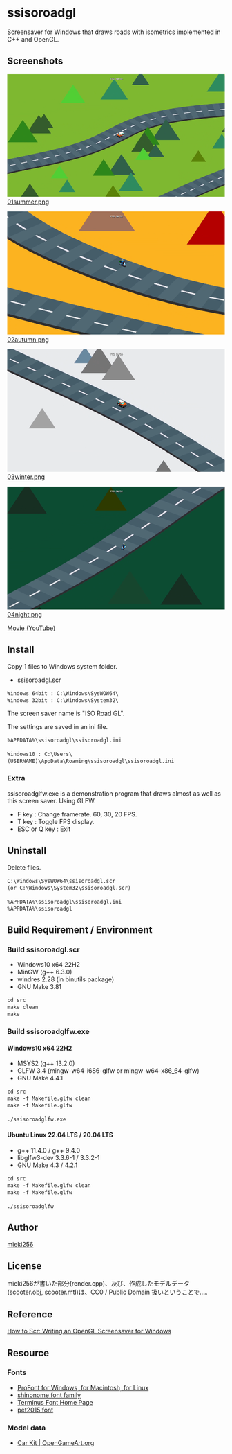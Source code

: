 ssisoroadgl
===========

Screensaver for Windows that draws roads with isometrics implemented in C++ and OpenGL.

Screenshots
-----------

![01summer_thumb.png](./screenshots/01summer_thumb.png)
[01summer.png](./screenshots/01summer.png)

![02autumn_thumb.png](./screenshots/02autumn_thumb.png)
[02autumn.png](./screenshots/02autumn.png)

![03winter_thumb.png](./screenshots/03winter_thumb.png)
[03winter.png](./screenshots/03winter.png)

![04night_thumb.png](./screenshots/04night_thumb.png)
[04night.png](./screenshots/04night.png)

[Movie (YouTube)](https://youtu.be/ftjIspq6O30)

Install
-------

Copy 1 files to Windows system folder.

* ssisoroadgl.scr

```
Windows 64bit : C:\Windows\SysWOW64\
Windows 32bit : C:\Windows\System32\
```

The screen saver name is "ISO Road GL".

The settings are saved in an ini file.

```
%APPDATA%\ssisoroadgl\ssisoroadgl.ini

Windows10 : C:\Users\(USERNAME)\AppData\Roaming\ssisoroadgl\ssisoroadgl.ini
```

### Extra

ssisoroadglfw.exe is a demonstration program that draws almost as well as this screen saver. Using GLFW.

* F key : Change framerate. 60, 30, 20 FPS.
* T key : Toggle FPS display.
* ESC or Q key : Exit

Uninstall
---------

Delete files.

```
C:\Windows\SysWOW64\ssisoroadgl.scr
(or C:\Windows\System32\ssisoroadgl.scr)

%APPDATA%\ssisoroadgl\ssisoroadgl.ini
%APPDATA%\ssisoroadgl
```

Build Requirement / Environment
-------------------------------

### Build ssisoroadgl.scr

* Windows10 x64 22H2
* MinGW (g++ 6.3.0)
* windres 2.28 (in binutils package)
* GNU Make 3.81

```
cd src
make clean
make
```

### Build ssisoroadglfw.exe

#### Windows10 x64 22H2

* MSYS2 (g++ 13.2.0)
* GLFW 3.4 (mingw-w64-i686-glfw or mingw-w64-x86_64-glfw)
* GNU Make 4.4.1

```
cd src
make -f Makefile.glfw clean
make -f Makefile.glfw

./ssisoroadglfw.exe
```

#### Ubuntu Linux 22.04 LTS / 20.04 LTS

* g++ 11.4.0 / g++ 9.4.0
* libglfw3-dev 3.3.6-1 / 3.3.2-1
* GNU Make 4.3 / 4.2.1
 
```
cd src
make -f Makefile.glfw clean
make -f Makefile.glfw

./ssisoroadglfw
```

Author
------

[mieki256](https://github.com/mieki256)

License
-------

mieki256が書いた部分(render.cpp)、及び、作成したモデルデータ(scooter.obj, scooter.mtl)は、CC0 / Public Domain 扱いということで…。

Reference
---------

[How to Scr: Writing an OpenGL Screensaver for Windows](http://www.cityintherain.com/howtoscr.html)

Resource
--------

### Fonts

* [ProFont for Windows, for Macintosh, for Linux](https://tobiasjung.name/profont/)
* [shinonome font family](http://openlab.ring.gr.jp/efont/shinonome/)
* [Terminus Font Home Page](https://terminus-font.sourceforge.net/)
* [pet2015 font](http://blawat2015.no-ip.com/~mieki256/diary/202310301.html#202310301)

### Model data

* [Car Kit | OpenGameArt.org](https://opengameart.org/content/car-kit)

